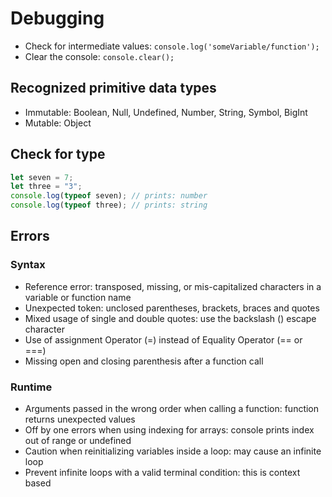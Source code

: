 # Debugging

- Check for intermediate values: `console.log('someVariable/function');`
- Clear the console: `console.clear();`

## Recognized primitive data types

- Immutable: Boolean, Null, Undefined, Number, String, Symbol, BigInt
- Mutable: Object

## Check for type

```javascript
let seven = 7;
let three = "3";
console.log(typeof seven); // prints: number
console.log(typeof three); // prints: string
```

## Errors

### Syntax

- Reference error: transposed, missing, or mis-capitalized characters in a variable or function name
- Unexpected token: unclosed parentheses, brackets, braces and quotes
- Mixed usage of single and double quotes: use the backslash (\) escape character
- Use of assignment Operator (=) instead of Equality Operator (== or ===)
- Missing open and closing parenthesis after a function call

### Runtime

- Arguments passed in the wrong order when calling a function: function returns unexpected values
- Off by one errors when using indexing for arrays: console prints index out of range or undefined
- Caution when reinitializing variables inside a loop: may cause an infinite loop
- Prevent infinite loops with a valid terminal condition: this is context based